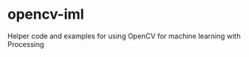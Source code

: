 opencv-iml
==========

Helper code and examples for using OpenCV for machine learning with Processing
